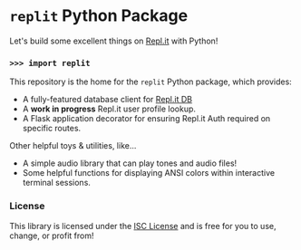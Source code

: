 # `replit` Python Package

Let's build some excellent things on [Repl.it](https://repl.it) with Python!


### `>>> import replit`

This repository is the home for the `replit` Python package, which provides:

- A fully-featured database client for [Repl.it DB](https://docs.repl.it/misc/database)
- A **work in progress** Repl.it user profile lookup.
- A Flask application decorator for ensuring Repl.it Auth required on specific routes.

Other helpful toys & utilities, like...

- A simple audio library that can play tones and audio files!
- Some helpful functions for displaying ANSI colors within interactive terminal sessions.

### License

This library is licensed under the [ISC License](https://en.wikipedia.org/wiki/ISC_license) and is free for you to use, change, or profit from!
